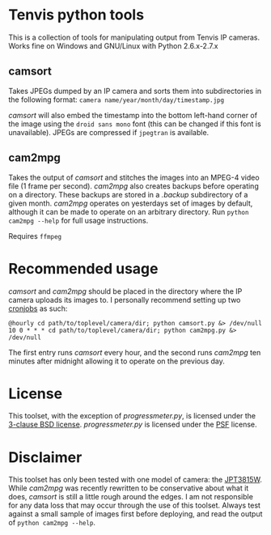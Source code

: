 Tenvis python tools
=====================
This is a collection of tools for manipulating output from Tenvis IP cameras. Works fine on Windows and GNU/Linux with Python 2.6.x-2.7.x

camsort
---------------------
Takes JPEGs dumped by an IP camera and sorts them into subdirectories in the following format:
```camera name/year/month/day/timestamp.jpg```

_camsort_ will also embed the timestamp into the bottom left-hand corner of the image using the ```droid sans mono``` font (this can be changed if this font is unavailable). JPEGs are compressed if ```jpegtran``` is available.

cam2mpg
---------------------
Takes the output of _camsort_ and stitches the images into an MPEG-4 video file (1 frame per second). _cam2mpg_ also creates backups before operating on a directory. These backups are stored in a _.backup_ subdirectory of a given month. _cam2mpg_ operates on yesterdays set of images by default, although it can be made to operate on an arbitrary directory. Run ```python cam2mpg --help``` for full usage instructions.

Requires ```ffmpeg```

Recommended usage
=====================
_camsort_ and _cam2mpg_ should be placed in the directory where the IP camera uploads its images to.
I personally recommend setting up two [cronjobs] as such:

```
@hourly cd path/to/toplevel/camera/dir; python camsort.py &> /dev/null
10 0 * * * cd path/to/toplevel/camera/dir; python cam2mpg.py &> /dev/null
```

The first entry runs _camsort_ every hour, and the second runs _cam2mpg_ ten minutes after midnight allowing it to operate on the previous day.

License
=====================
This toolset, with the exception of _progressmeter.py_, is licensed under the [3-clause BSD license]. _progressmeter.py_ is licensed under the [PSF] license.


Disclaimer
======================
This toolset has only been tested with one model of camera: the [JPT3815W]. While _cam2mpg_ was recently rewritten to be conservative about what it does, _camsort_ is still a little rough around the edges. I am not responsible for any data loss that may occur through the use of this toolset. Always test against a small sample of images first before deploying, and read the output of ```python cam2mpg --help```.


[cronjobs]: https://en.wikipedia.org/wiki/Cron
[JPT3815W]: http://www.tenvis.com/jpt3815w-hot-pantilt-ip-camera-night-vsion-iphone-view-p-193.html
[3-clause BSD license]: http://opensource.org/licenses/BSD-3-Clause
[PSF]: http://docs.python.org/2/license.html